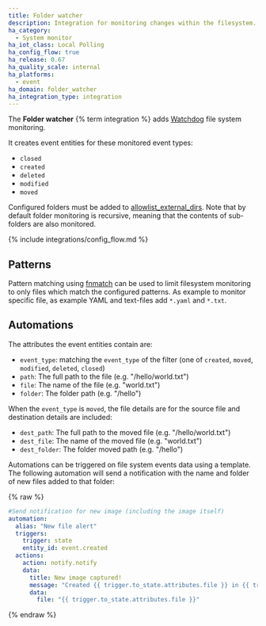 ```yaml
---
title: Folder watcher
description: Integration for monitoring changes within the filesystem.
ha_category:
  - System monitor
ha_iot_class: Local Polling
ha_config_flow: true
ha_release: 0.67
ha_quality_scale: internal
ha_platforms:
  - event
ha_domain: folder_watcher
ha_integration_type: integration
---
```


The **Folder watcher** {% term integration %} adds [Watchdog](https://pythonhosted.org/watchdog/) file system monitoring.

It creates event entities for these monitored event types:

- `closed`
- `created`
- `deleted`
- `modified`
- `moved`

Configured folders must be added to [allowlist_external_dirs](/integrations/homeassistant/#allowlist_external_dirs). Note that by default folder monitoring is recursive, meaning that the contents of sub-folders are also monitored.

{% include integrations/config_flow.md %}

## Patterns

Pattern matching using [fnmatch](https://docs.python.org/3.6/library/fnmatch.html) can be used to limit filesystem monitoring to only files which match the configured patterns.
As example to monitor specific file, as example YAML and text-files add `*.yaml` and `*.txt`.

## Automations

The attributes the event entities contain are:
- `event_type`: matching the `event_type` of the filter (one of `created`, `moved`, `modified`, `deleted`, `closed`)
- `path`: The full path to the file (e.g. "/hello/world.txt")
- `file`: The name of the file (e.g. "world.txt")
- `folder`: The folder path (e.g. "/hello")

When the `event_type` is `moved`, the file details are for the source file and destination details are included:
- `dest_path`: The full path to the moved file (e.g. "/hello/world.txt")
- `dest_file`: The name of the moved file (e.g. "world.txt")
- `dest_folder`: The folder moved path (e.g. "/hello")

Automations can be triggered on file system events data using a template. The following automation will send a notification with the name and folder of new files added to that folder:

{% raw %}

```yaml
#Send notification for new image (including the image itself)
automation:
  alias: "New file alert"
  triggers:
    trigger: state
    entity_id: event.created
  actions:
    action: notify.notify
    data:
      title: New image captured!
      message: "Created {{ trigger.to_state.attributes.file }} in {{ trigger.to_state.attributes.folder }}"
      data:
        file: "{{ trigger.to_state.attributes.file }}"
```

{% endraw %}
